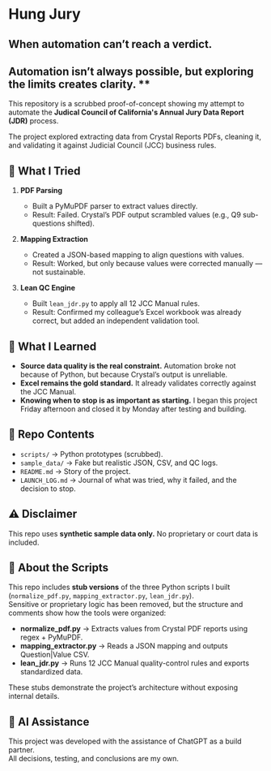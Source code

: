# Hung Jury

## When automation can’t reach a verdict. 


## Automation isn’t always possible, but exploring the limits creates clarity. **


This repository is a scrubbed proof-of-concept showing my attempt to automate the **Judical Council of California's Annual Jury Data Report (JDR)** process.

The project explored extracting data from Crystal Reports PDFs, cleaning it, and validating it against Judicial Council (JCC) business rules.

## 🚦 What I Tried
1. **PDF Parsing**
   - Built a PyMuPDF parser to extract values directly.
   - Result: Failed. Crystal’s PDF output scrambled values (e.g., Q9 sub-questions shifted).

2. **Mapping Extraction**
   - Created a JSON-based mapping to align questions with values.
   - Result: Worked, but only because values were corrected manually — not sustainable.

3. **Lean QC Engine**
   - Built `lean_jdr.py` to apply all 12 JCC Manual rules.
   - Result: Confirmed my colleague’s Excel workbook was already correct, but added an independent validation tool.

## 🧾 What I Learned
- **Source data quality is the real constraint.** Automation broke not because of Python, but because Crystal’s output is unreliable.
- **Excel remains the gold standard.** It already validates correctly against the JCC Manual.
- **Knowing when to stop is as important as starting.** I began this project Friday afternoon and closed it by Monday after testing and building.

## 📂 Repo Contents
- `scripts/` → Python prototypes (scrubbed).
- `sample_data/` → Fake but realistic JSON, CSV, and QC logs.
- `README.md` → Story of the project.
- `LAUNCH_LOG.md` → Journal of what was tried, why it failed, and the decision to stop.

## ⚠️ Disclaimer
This repo uses **synthetic sample data only.**
No proprietary or court data is included.


## 🔧 About the Scripts
This repo includes **stub versions** of the three Python scripts I built (`normalize_pdf.py`, `mapping_extractor.py`, `lean_jdr.py`).  
Sensitive or proprietary logic has been removed, but the structure and comments show how the tools were organized:

- **normalize_pdf.py** → Extracts values from Crystal PDF reports using regex + PyMuPDF.  
- **mapping_extractor.py** → Reads a JSON mapping and outputs Question|Value CSV.  
- **lean_jdr.py** → Runs 12 JCC Manual quality-control rules and exports standardized data.  

These stubs demonstrate the project’s architecture without exposing internal details.

## 🤖 AI Assistance
This project was developed with the assistance of ChatGPT as a build partner.  
All decisions, testing, and conclusions are my own.

